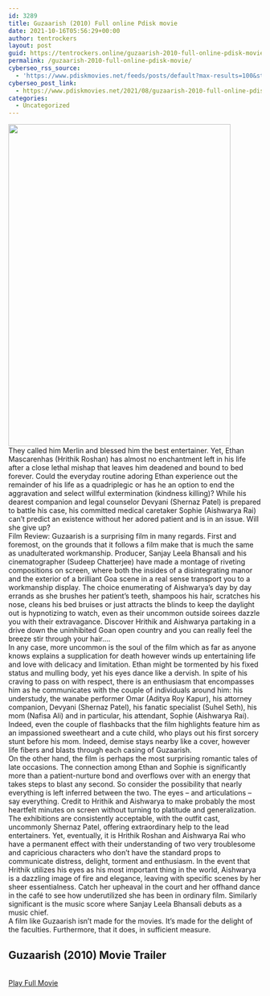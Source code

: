 ```yaml
---
id: 3289
title: Guzaarish (2010) Full online Pdisk movie
date: 2021-10-16T05:56:29+00:00
author: tentrockers
layout: post
guid: https://tentrockers.online/guzaarish-2010-full-online-pdisk-movie/
permalink: /guzaarish-2010-full-online-pdisk-movie/
cyberseo_rss_source:
  - 'https://www.pdiskmovies.net/feeds/posts/default?max-results=100&start-index=1101'
cyberseo_post_link:
  - https://www.pdiskmovies.net/2021/08/guzaarish-2010-full-online-pdisk-movie.html
categories:
  - Uncategorized
---
```

<div class="separator">
  <a href="https://1.bp.blogspot.com/-5AKejZJyAfM/YRJIs_XjO0I/AAAAAAAAAFM/j7HbVS1tsZ06N5LLgBv83q7je205bwohACLcBGAsYHQ/s1500/Guzaarish%2B%25282010%2529%2BFull%2Bonline%2BPdisk%2Bmovie.jpg" imageanchor="1"><img loading="lazy" border="0" data-original-height="1500" data-original-width="1037" height="640" src="https://1.bp.blogspot.com/-5AKejZJyAfM/YRJIs_XjO0I/AAAAAAAAAFM/j7HbVS1tsZ06N5LLgBv83q7je205bwohACLcBGAsYHQ/w442-h640/Guzaarish%2B%25282010%2529%2BFull%2Bonline%2BPdisk%2Bmovie.jpg" width="442" /></a>
</div>



<div>
  <div>
    <span>They called him Merlin and blessed him the best entertainer. Yet, Ethan Mascarenhas (Hrithik Roshan) has almost no enchantment left in his life after a close lethal mishap that leaves him deadened and bound to bed forever. Could the everyday routine adoring Ethan experience out the remainder of his life as a quadriplegic or has he an option to end the aggravation and select willful extermination (kindness killing)? While his dearest companion and legal counselor Devyani (Shernaz Patel) is prepared to battle his case, his committed medical caretaker Sophie (Aishwarya Rai) can&#8217;t predict an existence without her adored patient and is in an issue. Will she give up?&nbsp;</span>
  </div>
  
  <div>
    <span>Film Review: Guzaarish is a surprising film in many regards. First and foremost, on the grounds that it follows a film make that is much the same as unadulterated workmanship. Producer, Sanjay Leela Bhansali and his cinematographer (Sudeep Chatterjee) have made a montage of riveting compositions on screen, where both the insides of a disintegrating manor and the exterior of a brilliant Goa scene in a real sense transport you to a workmanship display. The choice enumerating of Aishwarya&#8217;s day by day errands as she brushes her patient&#8217;s teeth, shampoos his hair, scratches his nose, cleans his bed bruises or just attracts the blinds to keep the daylight out is hypnotizing to watch, even as their uncommon outside soirees dazzle you with their extravagance. Discover Hrithik and Aishwarya partaking in a drive down the uninhibited Goan open country and you can really feel the breeze stir through your hair&#8230;.&nbsp;</span>
  </div>
  
  <div>
    <span>In any case, more uncommon is the soul of the film which as far as anyone knows explains a supplication for death however winds up entertaining life and love with delicacy and limitation. Ethan might be tormented by his fixed status and mulling body, yet his eyes dance like a dervish. In spite of his craving to pass on with respect, there is an enthusiasm that encompasses him as he communicates with the couple of individuals around him: his understudy, the wanabe performer Omar (Aditya Roy Kapur), his attorney companion, Devyani (Shernaz Patel), his fanatic specialist (Suhel Seth), his mom (Nafisa Ali) and in particular, his attendant, Sophie (Aishwarya Rai). Indeed, even the couple of flashbacks that the film highlights feature him as an impassioned sweetheart and a cute child, who plays out his first sorcery stunt before his mom. Indeed, demise stays nearby like a cover, however life fibers and blasts through each casing of Guzaarish.&nbsp;</span>
  </div>
  
  <div>
    <span>On the other hand, the film is perhaps the most surprising romantic tales of late occasions. The connection among Ethan and Sophie is significantly more than a patient-nurture bond and overflows over with an energy that takes steps to blast any second. So consider the possibility that nearly everything is left inferred between the two. The eyes &#8211; and articulations &#8211; say everything. Credit to Hrithik and Aishwarya to make probably the most heartfelt minutes on screen without turning to platitude and generalization.&nbsp;</span>
  </div>
  
  <div>
    <span>The exhibitions are consistently acceptable, with the outfit cast, uncommonly Shernaz Patel, offering extraordinary help to the lead entertainers. Yet, eventually, it is Hrithik Roshan and Aishwarya Rai who have a permanent effect with their understanding of two very troublesome and capricious characters who don&#8217;t have the standard props to communicate distress, delight, torment and enthusiasm. In the event that Hrithik utilizes his eyes as his most important thing in the world, Aishwarya is a dazzling image of fire and elegance, leaving with specific scenes by her sheer essentialness. Catch her upheaval in the court and her offhand dance in the café to see how underutilized she has been in ordinary film. Similarly significant is the music score where Sanjay Leela Bhansali debuts as a music chief.&nbsp;</span>
  </div>
  
  <div>
    <span>A film like Guzaarish isn&#8217;t made for the movies. It&#8217;s made for the delight of the faculties. Furthermore, that it does, in sufficient measure.</span>
  </div>
</div>

<div>
  <h2>
    <span>Guzaarish&nbsp;(2010) Movie Trailer</span>
  </h2>
</div>

  
<a href="https://kofilink.com/1/bnYyaWNwMDAwZjgz?dn=1" onclick="window.open('https://kofilink.com/1/bnYyaWNwMDAwZjgz?dn=1','popup','width=600,height=600'); return false;" target="popup" rel="noopener"><br /> Play Full Movie<br /> </a>